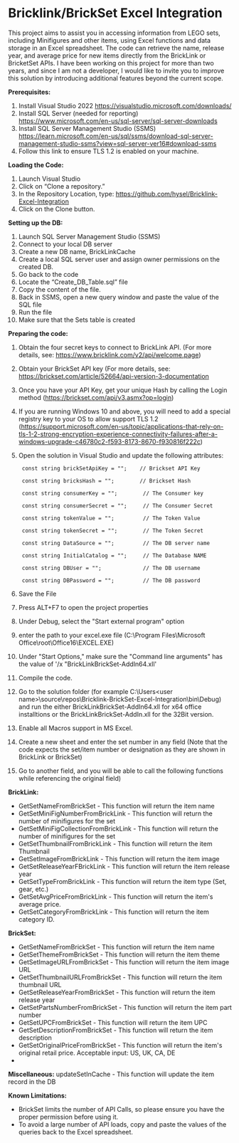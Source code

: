 # Bricklink/BrickSet Excel Integration
This project aims to assist you in accessing information from LEGO sets, including Minifigures and other items, using Excel functions and data storage in an Excel spreadsheet. The code can retrieve the name, release year, and average price for new items directly from the BrickLink or BricketSet APIs. I have been working on this project for more than two years, and since I am not a developer, I would like to invite you to improve this solution by introducing additional features beyond the current scope.

**Prerequisites:**


1) Install Visual Studio 2022 https://visualstudio.microsoft.com/downloads/
2) Install SQL Server (needed for reporting) https://www.microsoft.com/en-us/sql-server/sql-server-downloads
3) Install SQL Server Management Studio (SSMS) https://learn.microsoft.com/en-us/sql/ssms/download-sql-server-management-studio-ssms?view=sql-server-ver16#download-ssms
4) Follow this link to ensure TLS 1.2 is enabled on your machine.

**Loading the Code:**
1) Launch Visual Studio
2) Click on “Clone a repository.”
3) In the Repository Location, type: https://github.com/hysel/Bricklink-Excel-Integration
4) Click on the Clone button.

**Setting up the DB:**

1) Launch SQL Server Management Studio (SSMS)
2) Connect to your local DB server
3) Create a new DB name, BrickLinkCache
4) Create a local SQL server user and assign owner permissions on the created DB.
5) Go back to the code
6) Locate the “Create_DB_Table.sql” file
7) Copy the content of the file.
8) Back in SSMS, open a new query window and paste the value of the SQL file
9) Run the file
10) Make sure that the Sets table is created

**Preparing the code:**

1) Obtain the four secret keys to connect to BrickLink API. (For more details, see: https://www.bricklink.com/v2/api/welcome.page)
2) Obtain your BrickSet API key (For more details, see: https://brickset.com/article/52664/api-version-3-documentation
3) Once you have your API Key, get your unique Hash by calling the Login method (https://brickset.com/api/v3.asmx?op=login)
4) If you are running Windows 10 and above, you will need to add a special registry key to your OS to allow support TLS 1.2 (https://support.microsoft.com/en-us/topic/applications-that-rely-on-tls-1-2-strong-encryption-experience-connectivity-failures-after-a-windows-upgrade-c46780c2-f593-8173-8670-f930816f222c)
5) Open the solution in Visual Studio and update the following attributes:
        
        const string brickSetApiKey = "";    // Brickset API Key

        const string bricksHash = "";        // Brickset Hash
   
        const string consumerKey = "";        // The Consumer key
        
        const string consumerSecret = "";     // The Consumer Secret
        
        const string tokenValue = "";         // The Token Value
        
        const string tokenSecret = "";        // The Token Secret               
        
        const string DataSource = "";         // The DB server name
        
        const string InitialCatalog = "";     // The Database NAME
        
        const string DBUser = "";             // The DB username
        
        const string DBPassword = "";         // The DB password
        

7) Save the File
8) Press ALT+F7 to open the project properties
9) Under Debug, select the "Start external program" option
10) enter the path to your excel.exe file (C:\Program Files\Microsoft Office\root\Office16\EXCEL.EXE)
11) Under "Start Options," make sure the "Command line arguments" has the value of '/x "BrickLinkBrickSet-AddIn64.xll'
12) Compile the code.
13) Go to the solution folder (for example C:\Users\<user name>\source\repos\Bricklink-BrickSet-Excel-Integration\bin\Debug) and run the either BrickLinkBrickSet-AddIn64.xll for x64 office installtions or the BrickLinkBrickSet-AddIn.xll for the 32Bit version.
14) Enable all Macros support in MS Excel.
15) Create a new sheet and enter the set number in any field (Note that the code expects the set/item number or designation as they are shown in BrickLink or BrickSet)
16) Go to another field, and you will be able to call the following functions while referencing the original field)

**BrickLink:**
- GetSetNameFromBrickSet - This function will return the item name
- GetSetMiniFigNumberFromBrickLink - This function will return the number of minifigures for the set
- GetSetMiniFigCollectionFromBrickLink - This function will return the number of minifigures for the set
- GetSetThumbnailFromBrickLink - This function will return the item Thumbnail
- GetSetImageFromBrickLink - This function will return the item image
- GetSetReleaseYearFBrickLink - This function will return the item release year
- GetSetTypeFromBrickLink - This function will return the item type (Set, gear, etc.)
- GetSetAvgPriceFromBrickLink - This function will return the item's average price.
- GetSetCategoryFromBrickLink - This function will return the item category ID.

**BrickSet:**
- GetSetNameFromBrickSet - This function will return the item name
- GetSetThemeFromBrickSet - This function will return the item theme
- GetSetImageURLFromBrickSet - This function will return the item image URL
- GetSetThumbnailURLFromBrickSet - This function will return the item thumbnail URL
- GetSetReleaseYearFromBrickSet - This function will return the item release year
- GetSetPartsNumberFromBrickSet - This function will return the item part number
- GetSetUPCFromBrickSet - This function will return the item UPC
- GetSetDescriptionFromBrickSet - This function will return the item description
- GetSetOriginalPriceFromBrickSet - This function will return the item's original retail price. Acceptable input: US, UK, CA, DE
- 
**Miscellaneous:**
updateSetInCache - This function will update the item record in the DB

**Known Limitations:**
- BrickSet limits the number of API Calls, so please ensure you have the proper permission before using it.
- To avoid a large number of API loads, copy and paste the values of the queries back to the Excel spreadsheet.



